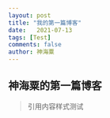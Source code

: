 ```yaml
---
layout: post
title: "我的第一篇博客"
date:   2021-07-13
tags: [Test]
comments: false
author: 神海粟
---
```


##  神海粟的第一篇博客

> 引用内容样式测试